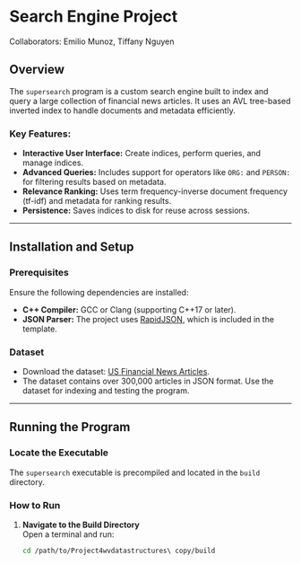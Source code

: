 # Search Engine Project

Collaborators: Emilio Munoz, Tiffany Nguyen

## Overview
The `supersearch` program is a custom search engine built to index and query a large collection of financial news articles. It uses an AVL tree-based inverted index to handle documents and metadata efficiently.

### Key Features:
- **Interactive User Interface:** Create indices, perform queries, and manage indices.
- **Advanced Queries:** Includes support for operators like `ORG:` and `PERSON:` for filtering results based on metadata.
- **Relevance Ranking:** Uses term frequency-inverse document frequency (tf-idf) and metadata for ranking results.
- **Persistence:** Saves indices to disk for reuse across sessions.

---

## Installation and Setup

### Prerequisites
Ensure the following dependencies are installed:
- **C++ Compiler:** GCC or Clang (supporting C++17 or later).
- **JSON Parser:** The project uses [RapidJSON](https://rapidjson.org/), which is included in the template.

### Dataset
- Download the dataset: [US Financial News Articles](https://www.kaggle.com/jeet2016/us-financial-news-articles).
- The dataset contains over 300,000 articles in JSON format. Use the dataset for indexing and testing the program.

---

## Running the Program

### Locate the Executable
The `supersearch` executable is precompiled and located in the `build` directory.

### How to Run
1. **Navigate to the Build Directory**  
   Open a terminal and run:
   ```bash
   cd /path/to/Project4wvdatastructures\ copy/build
